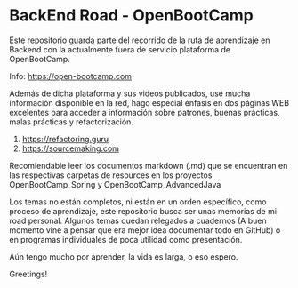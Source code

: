 # BackEnd Road - OpenBootCamp

Este repositorio guarda parte del recorrido de la ruta de aprendizaje en Backend con la actualmente fuera de servicio
plataforma de OpenBootCamp.

Info: https://open-bootcamp.com

Además de dicha plataforma y sus videos publicados, usé mucha información disponible en la red, hago especial énfasis en
dos páginas WEB excelentes para acceder a información sobre patrones, buenas prácticas, malas prácticas y
refactorización.

1. https://refactoring.guru
2. https://sourcemaking.com

Recomiendable leer los documentos markdown (.md) que se encuentran en las respectivas carpetas de resources en los
proyectos OpenBootCamp_Spring y OpenBootCamp_AdvancedJava

Los temas no están completos, ni están en un orden específico, como proceso de aprendizaje, este repositorio busca ser
unas memorias de mi road personal. Algunos temas quedan relegados a cuadernos (A buen momento vine a pensar que era
mejor idea documentar todo en GitHub) o en programas individuales de poca utilidad como presentación.

Aún tengo mucho por aprender, la vida es larga, o eso espero.

Greetings!